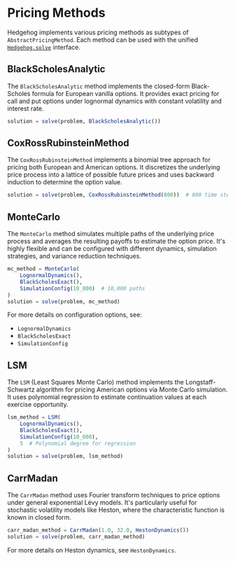 # Pricing Methods

Hedgehog implements various pricing methods as subtypes of `AbstractPricingMethod`. Each method can be used with the unified [`Hedgehog.solve`](@ref) interface.

## BlackScholesAnalytic

The `BlackScholesAnalytic` method implements the closed-form Black-Scholes formula for European vanilla options. It provides exact pricing for call and put options under lognormal dynamics with constant volatility and interest rate.

```julia
solution = solve(problem, BlackScholesAnalytic())
```

## CoxRossRubinsteinMethod

The `CoxRossRubinsteinMethod` implements a binomial tree approach for pricing both European and American options. It discretizes the underlying price process into a lattice of possible future prices and uses backward induction to determine the option value.

```julia
solution = solve(problem, CoxRossRubinsteinMethod(800))  # 800 time steps
```

## MonteCarlo

The `MonteCarlo` method simulates multiple paths of the underlying price process and averages the resulting payoffs to estimate the option price. It's highly flexible and can be configured with different dynamics, simulation strategies, and variance reduction techniques.

```julia
mc_method = MonteCarlo(
    LognormalDynamics(),
    BlackScholesExact(),
    SimulationConfig(10_000)  # 10,000 paths
)
solution = solve(problem, mc_method)
```

For more details on configuration options, see:
- `LognormalDynamics`
- `BlackScholesExact`
- `SimulationConfig`

## LSM

The `LSM` (Least Squares Monte Carlo) method implements the Longstaff-Schwartz algorithm for pricing American options via Monte Carlo simulation. It uses polynomial regression to estimate continuation values at each exercise opportunity.

```julia
lsm_method = LSM(
    LognormalDynamics(),
    BlackScholesExact(),
    SimulationConfig(10_000),
    5  # Polynomial degree for regression
)
solution = solve(problem, lsm_method)
```

## CarrMadan

The `CarrMadan` method uses Fourier transform techniques to price options under general exponential Lévy models. It's particularly useful for stochastic volatility models like Heston, where the characteristic function is known in closed form.

```julia
carr_madan_method = CarrMadan(1.0, 32.0, HestonDynamics())
solution = solve(problem, carr_madan_method)
```

For more details on Heston dynamics, see `HestonDynamics`.